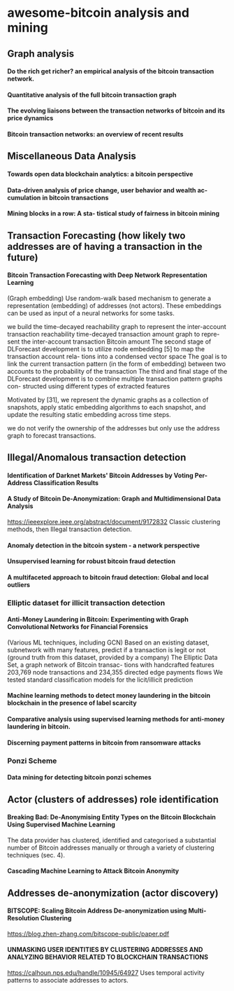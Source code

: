 # awesome-bitcoin analysis and mining


## Graph analysis

#### Do the rich get richer? an empirical analysis of the bitcoin transaction network.
#### Quantitative analysis of the full bitcoin transaction graph
#### The evolving liaisons between the transaction networks of bitcoin and its price dynamics
#### Bitcoin transaction networks: an overview of recent results


## Miscellaneous Data Analysis

#### Towards open data blockchain analytics: a bitcoin perspective
#### Data-driven analysis of price change, user behavior and wealth ac- cumulation in bitcoin transactions
#### Mining blocks in a row: A sta- tistical study of fairness in bitcoin mining

## Transaction Forecasting (how likely two addresses are of having a transaction in the future)

#### Bitcoin Transaction Forecasting with Deep Network Representation Learning
(Graph embedding)
Use random-walk based mechanism to generate a representation (embedding) of addresses (not actors). These embeddings can be used as input of a neural networks for some tasks.

we build the time-decayed reachability graph to represent the inter-account transaction reachability
time-decayed transaction amount graph to repre- sent the inter-account transaction Bitcoin amount
The second stage of DLForecast development is to utilize node embedding [5] to map the transaction account rela- tions into a condensed vector space
The goal is to link the current transaction pattern (in the form of embedding) between two accounts to the probability of the transaction
The third and final stage of the DLForecast development is to combine multiple transaction pattern graphs con- structed using different types of extracted features

Motivated by [31], we represent the dynamic graphs as a collection of snapshots, apply static embedding algorithms to each snapshot, and update the resulting static embedding across time steps.

we do not verify the ownership of the addresses but only use the address graph to forecast transactions.

## Illegal/Anomalous transaction detection



#### Identification of Darknet Markets' Bitcoin Addresses by Voting Per-Address Classification Results

#### A Study of Bitcoin De-Anonymization: Graph and Multidimensional Data Analysis
https://ieeexplore.ieee.org/abstract/document/9172832
Classic clustering methods, then Illegal transaction detection.

#### Anomaly detection in the bitcoin system - a network perspective

#### Unsupervised learning for robust bitcoin fraud detection

#### A multifaceted approach to bitcoin fraud detection: Global and local outliers

### Elliptic dataset for illicit transaction detection

#### Anti-Money Laundering in Bitcoin: Experimenting with Graph Convolutional Networks for Financial Forensics
(Various ML techniques, including GCN)
Based on an existing dataset, subnetwork with many features, predict if a transaction is legit or not (ground truth from this dataset, provided by a company)
The Elliptic Data Set, a graph network of Bitcoin transac- tions with handcrafted features
203,769 node transactions and 234,355 directed edge payments flows
We  tested standard classification models for the licit/illicit prediction

#### Machine learning methods to detect money laundering in the bitcoin blockchain in the presence of label scarcity
#### Comparative analysis using supervised learning methods for anti-money laundering in bitcoin.
#### Discerning payment patterns in bitcoin from ransomware attacks

### Ponzi Scheme

#### Data mining for detecting bitcoin ponzi schemes

## Actor (clusters of addresses) role identification  

#### Breaking Bad: De-Anonymising Entity Types on the Bitcoin Blockchain Using Supervised Machine Learning
The data provider has clustered, identified and categorised a substantial number of Bitcoin addresses manually or through a variety of clustering techniques (sec. 4).

#### Cascading Machine Learning to Attack Bitcoin Anonymity

## Addresses de-anonymization (actor discovery)

#### BITSCOPE: Scaling Bitcoin Address De-anonymization using Multi-Resolution Clustering
https://blog.zhen-zhang.com/bitscope-public/paper.pdf

#### UNMASKING USER IDENTITIES BY CLUSTERING ADDRESSES AND ANALYZING BEHAVIOR RELATED TO BLOCKCHAIN TRANSACTIONS
https://calhoun.nps.edu/handle/10945/64927
Uses temporal activity patterns to associate addresses to actors.



